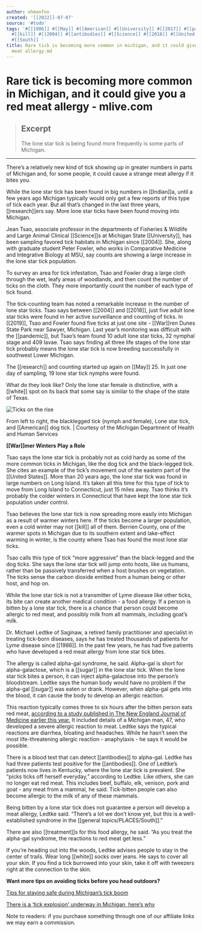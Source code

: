 ```yaml
---
author: ohmanfoo
created: '[[2022]]-07-07'
source: '#todo'
tags: '#[[1986]] #[[May]] #[[American]] #[[University]] #[[2017]] #[[pandemic]] #[[sugar]] #[[2019]] #[[Indian]] #[[treatment]]
  #[[kill]] #[[2004]] #[[antibodies]] #[[Science]] #[[2018]] #[[United States]] #[[white]] #[[research]] #[[1758]] #[[War]]
  #[[South]] '
title: Rare tick is becoming more common in michigan, and it could give you a red
  meat allergy.md
---
```


# Rare tick is becoming more common in Michigan, and it could give you a red meat allergy - mlive.com

> ## Excerpt
> The lone star tick is being found more frequently is some parts of Michigan.

---
There’s a relatively new kind of tick showing up in greater numbers in parts of Michigan and, for some people, it could cause a strange meat allergy if it bites you.

While the lone star tick has been found in big numbers in [[Indian]]a, until a few years ago Michigan typically would only get a few reports of this type of tick each year. But all that’s changed in the last three years, [[research]]ers say. More lone star ticks have been found moving into Michigan.

Jean Tsao, associate professor in the departments of Fisheries & Wildlife and Large Animal Clinical [[Science]]s at Michigan State [[University]], has been sampling favored tick habitats in Michigan since [[2004]]. She, along with graduate student Peter Fowler, who works in Comparative Medicine and Integrative Biology at MSU, say counts are showing a large increase in the lone star tick population.

To survey an area for tick infestation, Tsao and Fowler drag a large cloth through the wet, leafy areas of woodlands, and then count the number of ticks on the cloth. They more importantly count the number of each type of tick found.

The tick-counting team has noted a remarkable increase in the number of lone star ticks. Tsao says between [[2004]] and [[2018]], just five adult lone star ticks were found in her active surveillance and counting of ticks. In [[2019]], Tsao and Fowler found five ticks at just one site - [[War]]ren Dunes State Park near Sawyer, Michigan. Last year’s monitoring was difficult with the [[pandemic]], but Tsao’s team found 10 adult lone star ticks, 32 nymphal stage and 409 lavae. Tsao says finding all three life stages of the lone star tick probably means the lone star tick is now breeding successfully in southwest Lower Michigan.

The [[research]] and counting started up again on [[May]] 25. In just one day of sampling, 19 lone star tick nymphs were found.

What do they look like? Only the lone star female is distinctive, with a [[white]] spot on its back that some say is similar to the shape of the state of Texas.

![Ticks on the rise](https://www.mlive.com/resizer/mUwL--6oycmaDWngcUJuxuWh9L8=/450x0/smart/cloudfront-us-east-1.images.arcpublishing.com/advancelocal/3DCWDFNR2NFHHHYUSJQJSDDLGA.jpg)

From left to right, the blacklegged tick (nymph and female), Lone star tick, and [[American]] dog tick. | Courtesy of the Michigan Department of Health and Human Services

**[[War]]mer Winters Play a Role**

Tsao says the lone star tick is probably not as cold hardy as some of the more common ticks in Michigan, like the dog tick and the black-legged tick. She cites an example of the tick’s movement out of the eastern part of the [[United States]]. More than 20 years ago, the lone star tick was found in large numbers on Long Island. It’s taken all this time for this type of tick to move from Long Island to Connecticut, just 15 miles away. Tsao thinks it’s probably the colder winters in Connecticut that have kept the lone star tick population under control.

Tsao believes the lone star tick is now spreading more easily into Michigan as a result of warmer winters here. If the ticks become a larger population, even a cold winter may not [[kill]] all of them. Berrien County, one of the warmer spots in Michigan due to its southern extent and lake-effect warming in winter, is the county where Tsao has found the most lone star ticks.

Tsao calls this type of tick “more aggressive” than the black-legged and the dog ticks. She says the lone star tick will jump onto hosts, like us humans, rather than be passively transferred when a host brushes on vegetation. The ticks sense the carbon dioxide emitted from a human being or other host, and hop on.

While the lone star tick is not a transmitter of Lyme disease like other ticks, its bite can create another medical condition - a food allergy. If a person is bitten by a lone star tick, there is a chance that person could become allergic to red meat, and possibly milk from all mammals, including goat’s milk.

Dr. Michael Ledtke of Saginaw, a retired family practitioner and specialist in treating tick-born diseases, says he has treated thousands of patients for Lyme disease since [[1986]]. In the past few years, he has had five patients who have developed a red meat allergy from lone star tick bites.

The allergy is called alpha-gal syndrome, he said. Alpha-gal is short for alpha-galactose, which is a [[sugar]] in the lone star tick. When the lone star tick bites a person, it can inject alpha-galactose into the person’s bloodstream. Ledtke says the human body would have no problem if the alpha-gal [[sugar]] was eaten or drank. However, when alpha-gal gets into the blood, it can cause the body to develop an allergic reaction.

This reaction typically comes three to six hours after the bitten person eats red meat, [according to a study published in The New England Journal of Medicine earlier this year.](https://www.nejm.org/doi/10.1056/NEJMcps[[2017]]588) It included details of a Michigan man, 47, who developed a severe allergic reaction to meat. Ledtke says the typical reactions are diarrhea, bloating and headaches. While he hasn’t seen the most life-threatening allergic reaction - anaphylaxis - he says it would be possible.

There is a blood test that can detect [[antibodies]] to alpha-gal. Ledtke has had three patients test positive for the [[antibodies]]. One of Ledtke’s patients now lives in Kentucky, where the lone star tick is prevalent. She “picks ticks off herself everyday,” according to Ledtke. Like others, she can no longer eat red meat. This includes beef, buffalo, elk, venison, pork and goat - any meat from a mammal, he said. Tick-bitten people can also become allergic to the milk of any of these mammals.

Being bitten by a lone star tick does not guarantee a person will develop a meat allergy, Ledtke said. “There’s a lot we don’t know yet, but this is a well-established syndrome in the [[general topics/PLACES/South]].”

There are also [[treatment]]s for this food allergy, he said. “As you treat the alpha-gal syndrome, the reactions to red meat get less.”

If you’re heading out into the woods, Ledtke advises people to stay in the center of trails. Wear long [[white]] socks over jeans. He says to cover all your skin. If you find a tick burrowed into your skin, take it off with tweezers right at the connection to the skin.

**Want more tips on avoiding ticks before you head outdoors?**

[Tips for staying safe during Michigan’s tick boom](https://www.mlive.com/news/2021/05/tips-for-staying-safe-during-michigans-tick-boom.html)

[There is a ‘tick explosion’ underway in Michigan, here’s why](https://www.mlive.com/weather/2021/05/there-is-a-tick-explosion-underway-in-michigan-heres-why.html)

Note to readers: if you purchase something through one of our affiliate links we may earn a commission.
